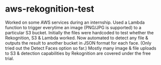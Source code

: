 # aws-rekognition-test

Worked on some AWS services during an internship. Used a Lambda function to trigger everytime an image (PNG/JPG is supported) to a particular S3 bucket. Initially the files were hardcoded to test whether the Rekognition, S3 & Lambda worked. Now automated to detect any file & outputs the result to another bucket in JSON format for each face. (Only tried out the Detect Faces option so far.) Mostly many image & file uploads to S3 & detection capabilities by Rekognition are covered under the free trial.
